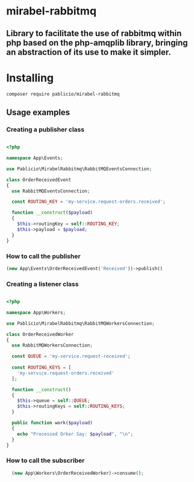 # mirabel-rabbitmq
## Library to facilitate the use of rabbitmq within php based on the php-amqplib library, bringing an abstraction of its use to make it simpler.

##
# Installing
```
composer require pablicio/mirabel-rabbitmq
```

## Usage examples

### Creating a publisher class
```php

<?php

namespace App\Events;

use Pablicio\MirabelRabbitmq\RabbitMQEventsConnection;

class OrderReceivedEvent
{
  use RabbitMQEventsConnection;

  const ROUTING_KEY = 'my-service.request-orders.received';

  function __construct($payload)
  {
    $this->routingKey = self::ROUTING_KEY;
    $this->payload = $payload;
  }
}

```

### How to call the publisher

```php 
(new App\Events\OrderReceivedEvent('Received'))->publish()
```

### Creating a listener class
```php

<?php

namespace App\Workers;

use Pablicio\MirabelRabbitmq\RabbitMQWorkersConnection;

class OrderReceivedWorker
{
  use RabbitMQWorkersConnection;

  const QUEUE = 'my-service.request-received';
  
  const ROUTING_KEYS = [
    'my-service.request-orders.received'
  ];

  function __construct()
  {
    $this->queue = self::QUEUE;
    $this->routingKeys = self::ROUTING_KEYS;
  }

  public function work($payload)
  {
    echo "Processed Orker Say: $payload", "\n";
  }
}
```

### How to call the subscriber

```php 
  (new App\Workers\OrderReceivedWorker)->consume();
```
